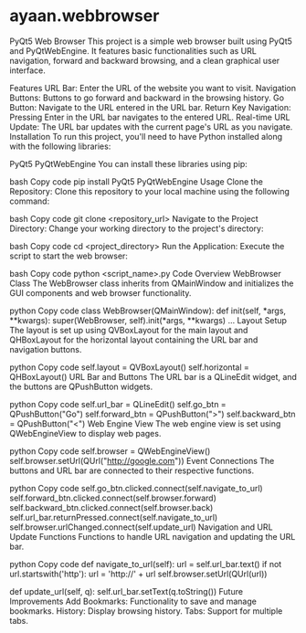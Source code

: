 # ayaan.webbrowser
PyQt5 Web Browser This project is a simple web browser built using PyQt5 and PyQtWebEngine. It features basic functionalities such as URL navigation, forward and backward browsing, and a clean graphical user interface.

Features URL Bar: Enter the URL of the website you want to visit. Navigation Buttons: Buttons to go forward and backward in the browsing history. Go Button: Navigate to the URL entered in the URL bar. Return Key Navigation: Pressing Enter in the URL bar navigates to the entered URL. Real-time URL Update: The URL bar updates with the current page's URL as you navigate. Installation To run this project, you'll need to have Python installed along with the following libraries:

PyQt5 PyQtWebEngine You can install these libraries using pip:

bash Copy code pip install PyQt5 PyQtWebEngine Usage Clone the Repository: Clone this repository to your local machine using the following command:

bash Copy code git clone <repository_url> Navigate to the Project Directory: Change your working directory to the project's directory:

bash Copy code cd <project_directory> Run the Application: Execute the script to start the web browser:

bash Copy code python <script_name>.py Code Overview WebBrowser Class The WebBrowser class inherits from QMainWindow and initializes the GUI components and web browser functionality.

python Copy code class WebBrowser(QMainWindow): def init(self, *args, **kwargs): super(WebBrowser, self).init(*args, **kwargs) ... Layout Setup The layout is set up using QVBoxLayout for the main layout and QHBoxLayout for the horizontal layout containing the URL bar and navigation buttons.

python Copy code self.layout = QVBoxLayout() self.horizontal = QHBoxLayout() URL Bar and Buttons The URL bar is a QLineEdit widget, and the buttons are QPushButton widgets.

python Copy code self.url_bar = QLineEdit() self.go_btn = QPushButton("Go") self.forward_btn = QPushButton(">") self.backward_btn = QPushButton("<") Web Engine View The web engine view is set using QWebEngineView to display web pages.

python Copy code self.browser = QWebEngineView() self.browser.setUrl(QUrl("http://google.com")) Event Connections The buttons and URL bar are connected to their respective functions.

python Copy code self.go_btn.clicked.connect(self.navigate_to_url) self.forward_btn.clicked.connect(self.browser.forward) self.backward_btn.clicked.connect(self.browser.back) self.url_bar.returnPressed.connect(self.navigate_to_url) self.browser.urlChanged.connect(self.update_url) Navigation and URL Update Functions Functions to handle URL navigation and updating the URL bar.

python Copy code def navigate_to_url(self): url = self.url_bar.text() if not url.startswith('http'): url = 'http://' + url self.browser.setUrl(QUrl(url))

def update_url(self, q): self.url_bar.setText(q.toString()) Future Improvements Add Bookmarks: Functionality to save and manage bookmarks. History: Display browsing history. Tabs: Support for multiple tabs.
